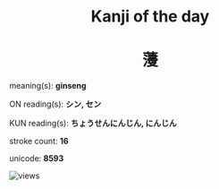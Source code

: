 <h1 align="center">Kanji of the day</h1>
<h1 align="center">薓</h1>
<p align="left">meaning(s): <b>ginseng</b></p>
<p align="left">ON reading(s): <b>シン, セン</b></p>
<p align="left">KUN reading(s): <b>ちょうせんにんじん, にんじん</b></p>
<p align="left">stroke count: <b>16</b></p>
<p align="left">unicode: <b>8593</b></p>
<p align="left"><img src="https://komarev.com/ghpvc/?username=tristanwagner-kanjioftheday&label=Views&color=0e75b6&style=flat" alt="views"/></p>
